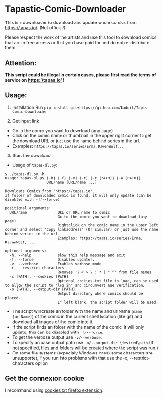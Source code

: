 # Tapastic-Comic-Downloader
This is a downloader to download and update whole comics from https://tapas.io/. (Not official!)

Please respect the work of the artists and use this tool to download comics that are in free access or that you have paid for and do not re-distribute them.

## Attention:
**This script could be illegal in certain cases, please first read the terms of service on https://tapas.io/ !**

## Usage:
1. Installation
Run `pip install git+https://github.com/Baduit/Tapas-Comic-Downloader`

2. Get input link
 * Go to the comic you want to download (any page)
 * Click on the comic name or thumbnail in the upper right corner to get the download URL or just use the name behind series in the url.
 * Examples: `https://tapas.io/series/Erma`, `RavenWolf`, ...
3. Start the download
 * Usage of `tapas-dl.py`:
 ```
 $ ./tapas-dl.py -h
 usage: tapas-dl.py [-h] [-f] [-v] [-r] [-c [PATH]] [-o [PATH]]
                    URL/name [URL/name ...]
 
 Downloads Comics from 'https://tapas.io'.
 If folder of downloaded comic is found, it will only update (can be disabled with -f/--force).
 
 positional arguments:
   URL/name              URL or URL name to comic
                         Go to the comic you want to download (any page)
                         Rightclick on the comic name in the upper left corner and select "Copy linkaddress" (Or similar) or just use the name behind series in the url
                         Examples: https://tapas.io/series/Erma, RavenWolf, ...
 
 optional arguments:
   -h, --help            show this help message and exit
   -f, --force           Disables updater.
   -v, --verbose         Enables verbose mode.
   -r, --restrict-characters
                         Removes '? < > \ : * | " ^' from file names
   -c [PATH], --cookies [PATH]
                         Optional cookies.txt file to load, can be used to allow the script to "log in" and circumvent age verification.
   -o [PATH], --output-dir [PATH]
                         Output directory where comics should be placed.
                         If left blank, the script folder will be used. 
 ```
 * The script will create an folder with the name and urlName (`name [urlName]`) of the comic in the current shell location (like git) and download all images of the comic into it.
 * If the script finds an folder with the name of the comic, it will only update, this can be disabled with `-f/--force`.
 * To get the verbose output use `-v/--verbose`.
 * To specify an base output path use `-o/--output-dir \desired\path` (If not specified, files and folders will be created where the script was run.)
 * On some file systems (expecialy Windows ones) some characters are unsupportet, if you run into problems with that use the -c, --restrict-characters option

## Get the connexion cookie
I recommand using [cookies.txt firefox extension](https://addons.mozilla.org/en-US/firefox/addon/cookies-txt/).